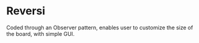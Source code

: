 # Reversi
Coded through an Observer pattern, enables user to customize the size of the board, with simple GUI.
